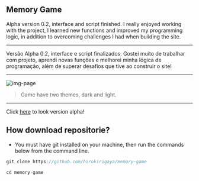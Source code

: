 ## Memory Game

Alpha version 0.2, interface and script finished. I really enjoyed working with the project, I learned new functions and improved my programming logic, in addition to overcoming challenges I had when building the site.
___
Versão Alpha 0.2, interface e script finalizados. Gostei muito de trabalhar com projeto, aprendi novas funções e melhorei minha lógica de programação, além de superar desafios que tive ao construir o site! 
___
![img-page](https://i.imgur.com/7Voq1aG.png)
> Game have two themes, dark and light.
___
Click [here](https://memorygamedemo.vercel.app/) to look version alpha! 

## How download repositorie?

- You must have git installed on your machine, then run the commands below from the command line.

```js
git clone https://github.com/hirokirigaya/memory-game

cd memory-game
